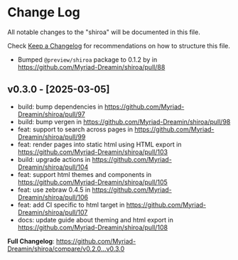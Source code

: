 # Change Log

All notable changes to the "shiroa" will be documented in this file.

Check [Keep a Changelog](http://keepachangelog.com/) for recommendations on how to structure this file.

- Bumped `@preview/shiroa` package to 0.1.2 by in https://github.com/Myriad-Dreamin/shiroa/pull/88

## v0.3.0 - [2025-03-05]

- build: bump dependencies in https://github.com/Myriad-Dreamin/shiroa/pull/97
- build: bump vergen in https://github.com/Myriad-Dreamin/shiroa/pull/98
- feat: support to search across pages in https://github.com/Myriad-Dreamin/shiroa/pull/99
- feat: render pages into static html using HTML export in https://github.com/Myriad-Dreamin/shiroa/pull/103
- build: upgrade actions in https://github.com/Myriad-Dreamin/shiroa/pull/104
- feat: support html themes and components in https://github.com/Myriad-Dreamin/shiroa/pull/105
- feat: use zebraw 0.4.5 in https://github.com/Myriad-Dreamin/shiroa/pull/106
- feat: add CI specific to html target in https://github.com/Myriad-Dreamin/shiroa/pull/107
- docs: update guide about theming and html export in https://github.com/Myriad-Dreamin/shiroa/pull/108

**Full Changelog**: https://github.com/Myriad-Dreamin/shiroa/compare/v0.2.0...v0.3.0
